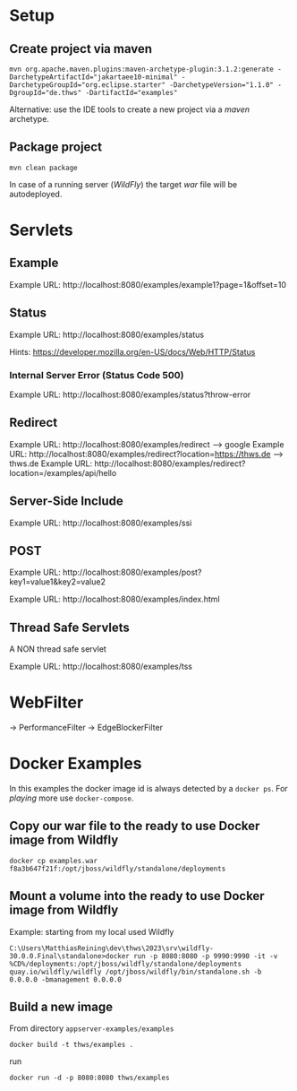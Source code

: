 # Setup

## Create project via maven

    mvn org.apache.maven.plugins:maven-archetype-plugin:3.1.2:generate -DarchetypeArtifactId="jakartaee10-minimal" -DarchetypeGroupId="org.eclipse.starter" -DarchetypeVersion="1.1.0" -DgroupId="de.thws" -DartifactId="examples"

Alternative: use the IDE tools to create a new project via a _maven_ archetype.

## Package project

    mvn clean package

In case of a running server (_WildFly_) the target _war_ file will be autodeployed.

# Servlets

## Example

Example URL: http://localhost:8080/examples/example1?page=1&offset=10

## Status

Example URL: http://localhost:8080/examples/status

Hints:
https://developer.mozilla.org/en-US/docs/Web/HTTP/Status

### Internal Server Error (Status Code 500)

Example URL: http://localhost:8080/examples/status?throw-error

## Redirect

Example URL: http://localhost:8080/examples/redirect --> google
Example URL: http://localhost:8080/examples/redirect?location=https://thws.de --> thws.de
Example URL: http://localhost:8080/examples/redirect?location=/examples/api/hello

## Server-Side Include

Example URL: http://localhost:8080/examples/ssi

## POST

Example URL: http://localhost:8080/examples/post?key1=value1&key2=value2

Example URL: http://localhost:8080/examples/index.html

## Thread Safe Servlets

A NON thread safe servlet

Example URL: http://localhost:8080/examples/tss

# WebFilter

-> PerformanceFilter
-> EdgeBlockerFilter

# Docker Examples

In this examples the docker image id is always detected by a `docker ps`.
For _playing_ more use `docker-compose`.

## Copy our war file to the ready to use Docker image from Wildfly

    docker cp examples.war f8a3b647f21f:/opt/jboss/wildfly/standalone/deployments

## Mount a volume into the ready to use Docker image from Wildfly

Example: starting from my local used Wildfly

    C:\Users\MatthiasReining\dev\thws\2023\srv\wildfly-30.0.0.Final\standalone>docker run -p 8080:8080 -p 9990:9990 -it -v %CD%/deployments:/opt/jboss/wildfly/standalone/deployments quay.io/wildfly/wildfly /opt/jboss/wildfly/bin/standalone.sh -b 0.0.0.0 -bmanagement 0.0.0.0

## Build a new image

From directory `appserver-examples/examples`  

    docker build -t thws/examples .

run

    docker run -d -p 8080:8080 thws/examples
